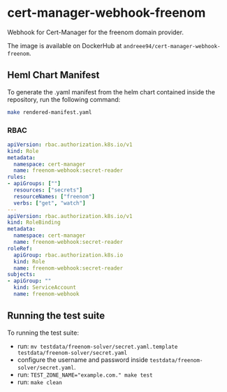 # cert-manager-webhook-freenom
Webhook for Cert-Manager for the freenom domain provider.

The image is available on DockerHub at `andreee94/cert-manager-webhook-freenom`.

## Heml Chart Manifest

To generate the .yaml manifest from the helm chart contained inside the repository, 
run the following command:

```bash
make rendered-manifest.yaml
```

### RBAC

```yaml
apiVersion: rbac.authorization.k8s.io/v1
kind: Role
metadata:
  namespace: cert-manager
  name: freenom-webhook:secret-reader
rules:
- apiGroups: [""]
  resources: ["secrets"]
  resourceNames: ["freenom"]
  verbs: ["get", "watch"]
---
apiVersion: rbac.authorization.k8s.io/v1
kind: RoleBinding
metadata:
  namespace: cert-manager
  name: freenom-webhook:secret-reader
roleRef:
  apiGroup: rbac.authorization.k8s.io
  kind: Role
  name: freenom-webhook:secret-reader
subjects:
- apiGroup: ""
  kind: ServiceAccount
  name: freenom-webhook
```


## Running the test suite

To running the test suite:

- run: `mv testdata/freenom-solver/secret.yaml.template testdata/freenom-solver/secret.yaml`
- configure the username and password inside `testdata/freenom-solver/secret.yaml`.
- run: `TEST_ZONE_NAME="example.com." make test`
- run: `make clean`
